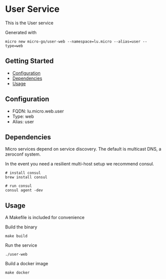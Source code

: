 # User Service

This is the User service

Generated with

```
micro new micro-go/user-web --namespace=lu.micro --alias=user --type=web
```

## Getting Started

- [Configuration](#configuration)
- [Dependencies](#dependencies)
- [Usage](#usage)

## Configuration

- FQDN: lu.micro.web.user
- Type: web
- Alias: user

## Dependencies

Micro services depend on service discovery. The default is multicast DNS, a zeroconf system.

In the event you need a resilient multi-host setup we recommend consul.

```
# install consul
brew install consul

# run consul
consul agent -dev
```

## Usage

A Makefile is included for convenience

Build the binary

```
make build
```

Run the service
```
./user-web
```

Build a docker image
```
make docker
```